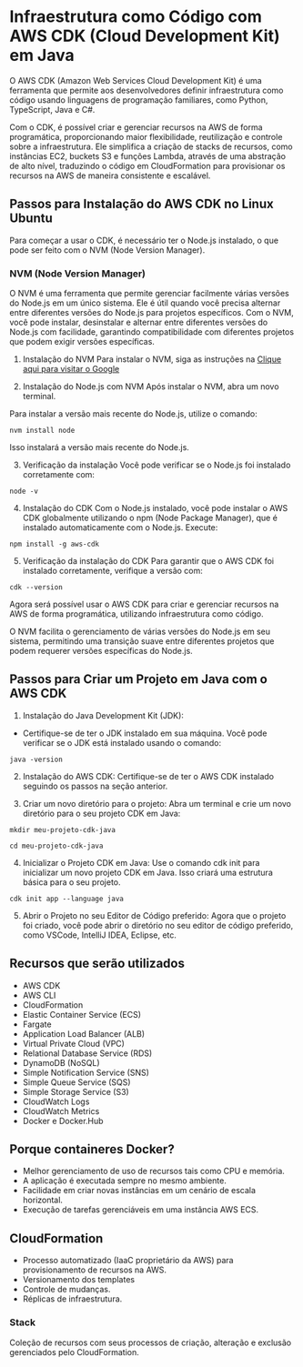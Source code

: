# Infraestrutura como Código com AWS CDK (Cloud Development Kit) em Java

O AWS CDK (Amazon Web Services Cloud Development Kit) é uma ferramenta que permite aos desenvolvedores definir infraestrutura como código usando linguagens de programação familiares, como Python, TypeScript, Java e C#. 

Com o CDK, é possível criar e gerenciar recursos na AWS de forma programática, proporcionando maior flexibilidade, reutilização e controle sobre a infraestrutura. Ele simplifica a criação de stacks de recursos, como instâncias EC2, buckets S3 e funções Lambda, através de uma abstração de alto nível, traduzindo o código em CloudFormation para provisionar os recursos na AWS de maneira consistente e escalável.

## Passos para Instalação do AWS CDK no Linux Ubuntu

Para começar a usar o CDK, é necessário ter o Node.js instalado, o que pode ser feito com o NVM (Node Version Manager).

### NVM (Node Version Manager)

O NVM é uma ferramenta que permite gerenciar facilmente várias versões do Node.js em um único sistema. Ele é útil quando você precisa alternar entre diferentes versões do Node.js para projetos específicos. Com o NVM, você pode instalar, desinstalar e alternar entre diferentes versões do Node.js com facilidade, garantindo compatibilidade com diferentes projetos que podem exigir versões específicas.

1. Instalação do NVM
Para instalar o NVM, siga as instruções na [Clique aqui para visitar o Google](https://www.google.com "Visite o Google")

2. Instalação do Node.js com NVM
Após instalar o NVM, abra um novo terminal.

Para instalar a versão mais recente do Node.js, utilize o comando:

```hcl
nvm install node
```
Isso instalará a versão mais recente do Node.js.

3. Verificação da instalação
Você pode verificar se o Node.js foi instalado corretamente com:

```hcl
node -v
```
4. Instalação do CDK
Com o Node.js instalado, você pode instalar o AWS CDK globalmente utilizando o npm (Node Package Manager), que é instalado automaticamente com o Node.js. Execute:

```hcl
npm install -g aws-cdk
```
5. Verificação da instalação do CDK
Para garantir que o AWS CDK foi instalado corretamente, verifique a versão com:

```hcl
cdk --version
```

Agora será possível usar o AWS CDK para criar e gerenciar recursos na AWS de forma programática, utilizando infraestrutura como código. 

O NVM facilita o gerenciamento de várias versões do Node.js em seu sistema, permitindo uma transição suave entre diferentes projetos que podem requerer versões específicas do Node.js.

## Passos para Criar um Projeto em Java com o AWS CDK

1. Instalação do Java Development Kit (JDK):
- Certifique-se de ter o JDK instalado em sua máquina. Você pode verificar se o JDK está instalado usando o comando:

```hcl
java -version
```
2. Instalação do AWS CDK:
Certifique-se de ter o AWS CDK instalado seguindo os passos na seção anterior.

3. Criar um novo diretório para o projeto:
Abra um terminal e crie um novo diretório para o seu projeto CDK em Java:

```hcl
mkdir meu-projeto-cdk-java
```

```hcl
cd meu-projeto-cdk-java
```
4. Inicializar o Projeto CDK em Java:
Use o comando cdk init para inicializar um novo projeto CDK em Java. Isso criará uma estrutura básica para o seu projeto.

```hcl
cdk init app --language java
```
5. Abrir o Projeto no seu Editor de Código preferido:
Agora que o projeto foi criado, você pode abrir o diretório no seu editor de código preferido, como VSCode, IntelliJ IDEA, Eclipse, etc.

## Recursos que serão utilizados

- AWS CDK
- AWS CLI
- CloudFormation
- Elastic Container Service (ECS)
- Fargate
- Application Load Balancer (ALB)
- Virtual Private Cloud (VPC)
- Relational Database Service (RDS)
- DynamoDB (NoSQL)
- Simple Notification Service (SNS)
- Simple Queue Service (SQS)
- Simple Storage Service (S3)
- CloudWatch Logs
- CloudWatch Metrics
- Docker e Docker.Hub

## Porque containeres Docker?

- Melhor gerenciamento de uso de recursos tais como CPU e memória.
- A aplicação é executada sempre no mesmo ambiente.
- Facilidade em criar novas instâncias em um cenário de escala horizontal.
- Execução de tarefas gerenciáveis em uma instância AWS ECS.

## CloudFormation

- Processo automatizado (IaaC proprietário da AWS) para provisionamento de recursos na AWS.
- Versionamento dos templates
- Controle de mudanças.
- Réplicas de infraestrutura.

### Stack

Coleção de recursos com seus processos de criação, alteração e exclusão gerenciados pelo CloudFormation.













